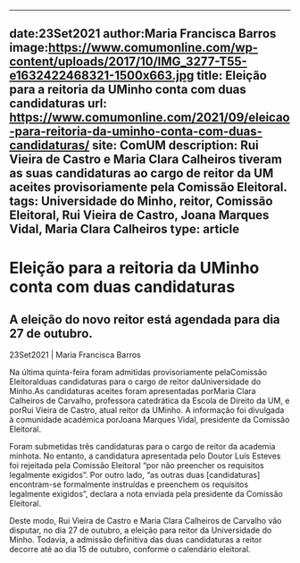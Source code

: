 
---
date:23Set2021
author:Maria Francisca Barros
image:https://www.comumonline.com/wp-content/uploads/2017/10/IMG_3277-T55-e1632422468321-1500x663.jpg
title: Eleição para a reitoria da UMinho conta com duas candidaturas
url: https://www.comumonline.com/2021/09/eleicao-para-reitoria-da-uminho-conta-com-duas-candidaturas/
site: ComUM
description: Rui Vieira de Castro e Maria Clara Calheiros tiveram as suas candidaturas ao cargo de reitor da UM aceites provisoriamente pela Comissão Eleitoral.
tags: Universidade do Minho, reitor, Comissão Eleitoral, Rui Vieira de Castro, Joana Marques Vidal, Maria Clara Calheiros
type: article
---


# Eleição para a reitoria da UMinho conta com duas candidaturas

## A eleição do novo reitor está agendada para dia 27 de outubro.

23Set2021 | Maria Francisca Barros

Na última quinta-feira foram admitidas provisoriamente pelaComissão Eleitoralduas candidaturas para o cargo de reitor daUniversidade do Minho.As candidaturas aceites foram apresentadas porMaria Clara Calheiros de Carvalho, professora catedrática da Escola de Direito da UM, e porRui Vieira de Castro, atual reitor da UMinho. A informação foi divulgada à comunidade académica porJoana Marques Vidal, presidente da Comissão Eleitoral.

Foram submetidas três candidaturas para o cargo de reitor da academia minhota. No entanto, a candidatura apresentada pelo Doutor Luís Esteves foi rejeitada pela Comissão Eleitoral “por não preencher os requisitos legalmente exigidos”. Por outro lado, “as outras duas [candidaturas] encontram-se formalmente instruídas e preenchem os requisitos legalmente exigidos”, declara a nota enviada pela presidente da Comissão Eleitoral.

Deste modo, Rui Vieira de Castro e Maria Clara Calheiros de Carvalho vão disputar, no dia 27 de outubro, a eleição para reitor da Universidade do Minho. Todavia, a admissão definitiva das duas candidaturas a reitor decorre até ao dia 15 de outubro, conforme o calendário eleitoral.


